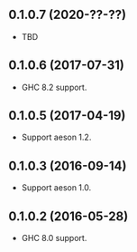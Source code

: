 ## 0.1.0.7 (2020-??-??)

 * TBD

## 0.1.0.6 (2017-07-31)

 * GHC 8.2 support.

## 0.1.0.5 (2017-04-19)

 * Support aeson 1.2.

## 0.1.0.3 (2016-09-14)

 * Support aeson 1.0.

## 0.1.0.2 (2016-05-28)

 * GHC 8.0 support.

